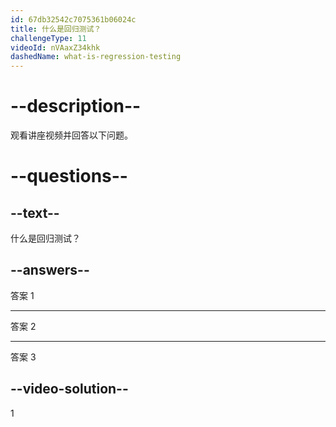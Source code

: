 ```yaml
---
id: 67db32542c7075361b06024c
title: 什么是回归测试？
challengeType: 11
videoId: nVAaxZ34khk
dashedName: what-is-regression-testing
---
```


# --description--

观看讲座视频并回答以下问题。

# --questions--

## --text--

什么是回归测试？

## --answers--

答案 1

---

答案 2

---

答案 3

## --video-solution--

1

